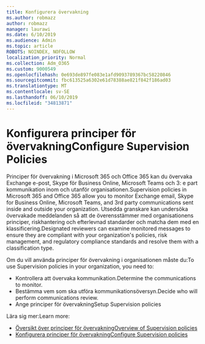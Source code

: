```yaml
---
title: Konfigurera övervakning
ms.author: robmazz
author: robmazz
manager: laurawi
ms.date: 6/10/2019
ms.audience: Admin
ms.topic: article
ROBOTS: NOINDEX, NOFOLLOW
localization_priority: Normal
ms.collection: Adm_O365
ms.custom: 9000549
ms.openlocfilehash: 0e693de897fe083e1afd9093789367bc58220846
ms.sourcegitcommit: fbc613525a6302e61d78388ae821f842f186ad03
ms.translationtype: MT
ms.contentlocale: sv-SE
ms.lasthandoff: 06/10/2019
ms.locfileid: "34813871"
---
```

# <a name="configure-supervision-policies"></a><span data-ttu-id="1cb71-102">Konfigurera principer för övervakning</span><span class="sxs-lookup"><span data-stu-id="1cb71-102">Configure Supervision Policies</span></span>

<span data-ttu-id="1cb71-103">Principer för övervakning i Microsoft 365 och Office 365 kan du övervaka Exchange e-post, Skype för Business Online, Microsoft Teams och 3: e part kommunikation inom och utanför organisationen.</span><span class="sxs-lookup"><span data-stu-id="1cb71-103">Supervision policies in Microsoft 365 and Office 365 allow you to monitor Exchange email, Skype for Business Online, Microsoft Teams, and 3rd party communications sent inside and outside your organization.</span></span> <span data-ttu-id="1cb71-104">Utsedda granskare kan undersöka övervakade meddelanden så att de överensstämmer med organisationens principer, riskhantering och efterlevnad standarder och matcha dem med en klassificering.</span><span class="sxs-lookup"><span data-stu-id="1cb71-104">Designated reviewers can examine monitored messages to ensure they are compliant with your organization's policies, risk management, and regulatory compliance standards and resolve them with a classification type.</span></span>

<span data-ttu-id="1cb71-105">Om du vill använda principer för övervakning i organisationen måste du:</span><span class="sxs-lookup"><span data-stu-id="1cb71-105">To use Supervision policies in your organization, you need to:</span></span>

- <span data-ttu-id="1cb71-106">Kontrollera att övervaka kommunikation.</span><span class="sxs-lookup"><span data-stu-id="1cb71-106">Determine the communications to monitor.</span></span>
- <span data-ttu-id="1cb71-107">Bestämma vem som ska utföra kommunikationsöversyn.</span><span class="sxs-lookup"><span data-stu-id="1cb71-107">Decide who will perform communications review.</span></span>
- <span data-ttu-id="1cb71-108">Ange principer för övervakning</span><span class="sxs-lookup"><span data-stu-id="1cb71-108">Setup Supervision policies</span></span>

<span data-ttu-id="1cb71-109">Lära sig mer:</span><span class="sxs-lookup"><span data-stu-id="1cb71-109">Learn more:</span></span>

- [<span data-ttu-id="1cb71-110">Översikt över principer för övervakning</span><span class="sxs-lookup"><span data-stu-id="1cb71-110">Overview of Supervision policies</span></span>](https://docs.microsoft.com/office365/securitycompliance/supervision-policies)
- [<span data-ttu-id="1cb71-111">Konfigurera principer för övervakning</span><span class="sxs-lookup"><span data-stu-id="1cb71-111">Configure Supervision policies</span></span>](https://docs.microsoft.com/office365/securitycompliance/configure-supervision-policies)
